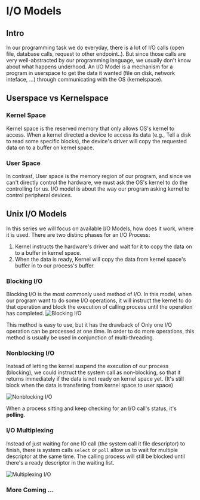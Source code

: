 # I/O Models

## Intro
In our programming task we do everyday, there is a lot of I/O calls (open file, database calls, request to other endpoint..). But since those calls are very well-abstracted by our programming language, we usually don't know about what happens underhood.
An I/O Model is a mechanism for a program in userspace to get the data it wanted (file on disk, network inteface, ...) through communicating with the OS (kernelspace).

## Userspace vs Kernelspace
### Kernel Space
Kernel space is the reserved memory that only allows OS's kernel to access. When a kernel directed a device to access its data (e.g., Tell a disk to read some specific blocks), the device's driver will copy the requested data on to a buffer on kernel space.
### User Space
In contrast, User space is the memory region of our program, and since we can't directly control the hardware, we must ask the OS's kernel to do the controlling for us. I/O model is about the way our program asking kernel to control peripheral devices.

## Unix I/O Models
In this series we will focus on available I/O Models, how does it work, where it is used.
There are two distinc phases for an I/O Process:

1. Kernel instructs the hardware's driver and wait for it to copy the data on to a buffer in kernel space.
2. When the data is ready, Kernel will copy the data from kernel space's buffer in to our process's buffer.

### Blocking I/O
Blocking I/O is the most commonly used method of I/O. In this model, when our program want to do some I/O operations, it will instruct the kernel to do that operation and block the execution of calling process until the operation has completed.
![Blocking I/O](https://notes.shichao.io/unp/figure_6.1.png)

This method is easy to use, but it has the drawback of Only one I/O operation can be processed at one time. In order to do more operations, this method is usually be used in conjunction of multi-threading.

### Nonblocking I/O
Instead of letting the kernel suspend the execution of our process (blocking), we could instruct the system call as non-blocking, so that it returns immediately if the data is not ready on kernel space yet. 
(It's still block when the data is transfering from kernel space to user space)

![Nonblocking I/O](https://notes.shichao.io/unp/figure_6.2.png)

When a process sitting and keep checking for an I/O call's status, it's **polling**.

### I/O Multiplexing
Instead of just waiting for one IO call (the system call it file descriptor) to finish, there is system calls `select` or `poll` allow us to wait for multiple descriptor at the same time. The calling process will still be blocked until there's a ready descriptor in the waiting list.

![Multiplexing I/O](https://notes.shichao.io/unp/figure_6.3.png)

### More Coming ...

